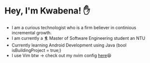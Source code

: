 # Hey, I'm Kwabena! ✋
- I am a curious technologist who is a firm believer in continious incremental growth.
- I am currently a 🏄 Master of Software Engineering student an NTU
- Currently learning Android Development using Java (bool isBuildingProject = true;)
- I use Vim btw -> check out my nvim config [here](https://github.com/kwabenadarkwa/nvim.git)😆
